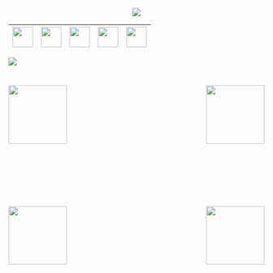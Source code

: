 <p align="center">
<img src="https://cdn.dribbble.com/users/720825/screenshots/3253310/slim-jim-_dribbble_-_800x600_.gif">
</p>

|[<img src="https://image.flaticon.com/icons/png/128/733/733547.png" width="40" height="40">](https://www.facebook.com/NhanCoder6311)|[<img src="https://image.flaticon.com/icons/png/128/2111/2111463.png" width="40" height="40">](https://www.instagram.com/nhan.coder.1912/?r=nametag)|[<img src="https://image.flaticon.com/icons/png/128/1011/1011407.png" width="40" height="40">](https://linktr.ee/NhanCoder)|[<img src="https://image.flaticon.com/icons/png/128/733/733609.png" width="40" hegh="40">](https://github.com/NguyenHuuNhan1912)|[<img src="https://image.flaticon.com/icons/png/128/1384/1384060.png" width="40" height="40">](https://www.youtube.com/channel/UCImnKwa0EOReKsFjukjzKUA)|
|----|----|----|----|----|

<img src="https://media.tenor.com/images/374d4c819d045d3d7a3e14c9c4b16ee2/tenor.gif">






 <h1 align="center" Các kho lưu trữ</h1>
 <a align="left" href="(https://github.com/NguyenHuuNhan1912/OOP_JAVA"><img align="left" height="115" src="https://github-readme-stats.vercel.app/api/pin/?username=nguyenhuunhan1912&theme=chartreuse-dark&border_color=61dafb&border_radius=10&repo=OOP_JAVA"></a>
 <a align="right" href="(https://github.com/NguyenHuuNhan1912/LTHDT_CT176"><img align="right" height="115" src="https://github-readme-stats.vercel.app/api/pin/?username=nguyenhuunhan1912&theme=chartreuse-dark&border_color=61dafb&border_radius=10&repo=LTHDT_CT176"></a>
<br><br><br><br><br><br><br>
<a align="left" href="(https://github.com/NguyenHuuNhan1912/C_Code"><img align="left" height="115" src="https://github-readme-stats.vercel.app/api/pin/?username=nguyenhuunhan1912&theme=chartreuse-dark&border_color=61dafb&border_radius=10&repo=C_Code"></a>
<a align="right" href="(https://github.com/NguyenHuuNhan1912/Database_System"><img align="right" height="115" src="https://github-readme-stats.vercel.app/api/pin/?username=nguyenhuunhan1912&theme=chartreuse-dark&border_color=61dafb&border_radius=10&repo=Database_System"></a>
 
<br><br><br><br><br><br><br>
  

